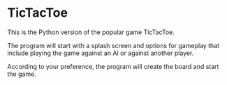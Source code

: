 # TicTacToe
This is the Python version of the popular game TicTacToe.

The program will start with a splash screen and options for gameplay that include playing the game against an AI or against another player.

According to your preference, the program will create the board and start the game.
